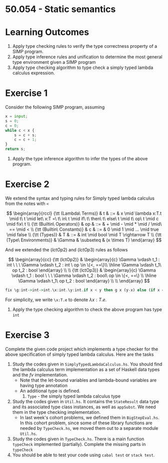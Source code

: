 # 50.054 - Static semantics 

# Learning Outcomes 

1. Apply type checking rules to verify the type correctness property of a SIMP program.
1. Apply type inference rules and unification to determine the most general type environment given a SIMP program
1. Apply type checking algorithm to type check a simply typed lambda calculus expression.


# Exercise 1 

Consider the following SIMP program, assuming

```python
x = input; 
s = 0;     
c = 0;     
while c < x {   
    s = c + s;  
    c = c + 1;  
}
return s;
```

1. Apply the type inference algorithm to infer the types of the above program.

# Exercise 2

We extend the syntax and typing rules for Simply typed lambda calculus from the notes with `<`

$$
\begin{array}{rccl}
 {\tt (Lambda\ Terms)} & t & ::= & x \mid \lambda x:T.t \mid t\ t \mid let\ x:T =\ t\ in\ t \mid  if\ t\ then\ t\ else\ t \mid t\ op\ t \mid c \mid fix\ t \\
 {\tt (Builtin\ Operators)} & op & ::= & + \mid - \mid * \mid / \mid\ == \mid < \\
 {\tt (Builtin\ Constants)} & c & ::= & 0 \mid 1 \mid ... \mid true \mid false \\
 {\tt (Types)} & T & ::= & int \mid bool \mid T \rightarrow T \\ 
 {\tt (Type\ Environments)} & \Gamma & \subseteq & (x \times T)
\end{array}
$$

And we extended the $(lctOp2)$ and $(lctOp3)$ rules as follows

$$
\begin{array}{cc}
{\tt (lctOp2)} & \begin{array}{c}
               \Gamma \vdash t_1 : int \ \ \ \Gamma \vdash t_2 : int \ op \in \{<, ==\}\\
               \hline
               \Gamma \vdash  t_1\ op t_2 : bool 
               \end{array} \\ \\ 
{\tt (lctOp3)} & \begin{array}{c}
               \Gamma \vdash t_1 : bool \ \ \ \Gamma \vdash t_2 : bool\ op \in \{<, ==\} \\
               \hline
               \Gamma \vdash  t_1\ op t_2 : bool 
               \end{array} \\ \\ 
\end{array}
$$

```haskell
fix \g:int->int->int.\x:int.\y:int.if x < y then g x (y-x) else (if x == y then x else g (x-y) y)
```

For simplicity, we write `\x:T.e` to denote $\lambda x:T.e$.

1. Apply the type checking algorithm to check the above program has type `int`


# Exercise 3

Complete the given code project which implements a type checker for the above specification of simply typed lambda calculus.
Here are the tasks

1. Study the codes given in `SimplyTypedLambdaCalculus.hs`. You should find the lambda calculus term implementation as a set of Haskell data types and the $fv$ implementation.
    * Note that the let-bound variables and lambda-bound variables are having type annotation
    * An additional type is defined.
      1. `Type` - the simply typed lambda calculus type
1. Study the codes given in `Util.hs`. It contains the `StateResult` data type and its associated type class instances, as well as `appSubst`. We need them in the type checking implementation.
    * In last week's cohort problems, we defined them in `BigStepEval.hs`. In this cohort problem, since some of these library functions are needed by `TypeCheck.hs`, we moved them out to a separate module `Util.hs`.
1. Study the codes given in `TypeCheck.hs`. There is a main function `typeCheck` implemented (partially). Complete the missing parts in `typeCheck`
1. You should be able to test your code using `cabal test` or `stack test`.

